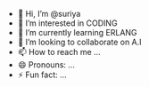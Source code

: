 - 👋 Hi, I’m @suriya
- 👀 I’m interested in CODING
- 🌱 I’m currently learning ERLANG
- 💞️ I’m looking to collaborate on A.I
- 📫 How to reach me ...
- 😄 Pronouns: ...
- ⚡ Fun fact: ...

<!---
suryakvn/suryakvn is a ✨ special ✨ repository because its `README.md` (this file) appears on your GitHub profile.
You can click the Preview link to take a look at your changes.
--->
